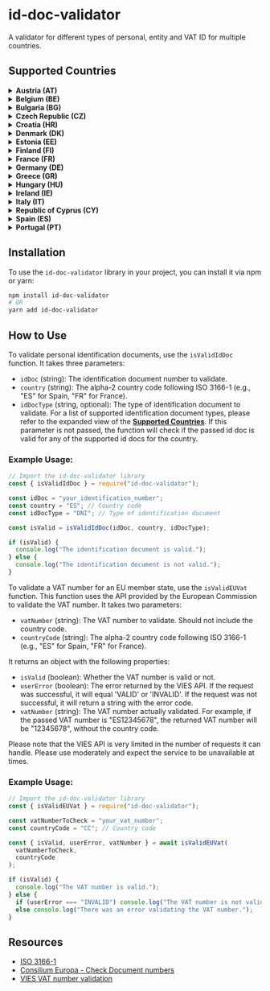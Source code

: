 # id-doc-validator

A validator for different types of personal, entity and VAT ID for multiple countries.

## Supported Countries

<details>
<summary><strong>Austria (AT)</strong></summary>

- Passport
- VAT (Value Added Tax ID)

</details>

<details>
<summary><strong>Belgium (BE)</strong></summary>

- Passport
- VAT (Value Added Tax ID)

</details>

<details>
<summary><strong>Bulgaria (BG)</strong></summary>

- Passport
- VAT (Value Added Tax ID)

</details>

<details>
<summary><strong>Czech Republic (CZ)</strong></summary>

- Passport
- VAT (Value Added Tax ID)

</details>

<details>
<summary><strong>Croatia (HR)</strong></summary>

- Passport
- VAT (Value Added Tax ID)

</details>

<details>
<summary><strong>Denmark (DK)</strong></summary>

- Passport
- VAT (Value Added Tax ID)

</details>

<details>
<summary><strong>Estonia (EE)</strong></summary>

- Passport
- VAT (Value Added Tax ID)

</details>

<details>
<summary><strong>Finland (FI)</strong></summary>

- Passport
- VAT (Value Added Tax ID)

</details>

<details>
<summary><strong>France (FR)</strong></summary>

- CNI (Carte Nationale d'Identité)
- Passport
- VAT (Value Added Tax ID)

</details>

<details>
<summary><strong>Germany (DE)</strong></summary>

- GIC (German Identity Card)
- Passport
- VAT (Value Added Tax ID)

</details>

<details>
<summary><strong>Greece (GR)</strong></summary>

- Passport
- VAT (Value Added Tax ID)

</details>

<details>
<summary><strong>Hungary (HU)</strong></summary>

- Passport
- VAT (Value Added Tax ID)

</details>

<details>
<summary><strong>Ireland (IE)</strong></summary>

- Passport
- VAT (Value Added Tax ID)

</details>

<details>
<summary><strong>Italy (IT)</strong></summary>

- CF (Codice Fiscale)
- Passport
- VAT (Value Added Tax ID)

</details>

<details>
<summary><strong>Republic of Cyprus (CY)</strong></summary>

- Passport
- VAT (Value Added Tax ID)

</details>

<details>
<summary><strong>Spain (ES)</strong></summary>

- DNI (Documento Nacional de Identidad)
- NIF (Número de Identificación Fiscal)
- NIE (Número de Identificación de Extranjero)
- Passport
- VAT (Value Added Tax ID)

</details>

<details>
<summary><strong>Portugal (PT)</strong></summary>

- CC (Cartão de Cidadão)
- NIF (Número de Identificação Fiscal)
- Passport
- VAT (Value Added Tax ID)

</details>

## Installation

To use the `id-doc-validator` library in your project, you can install it via npm or yarn:

```bash
npm install id-doc-validator
# OR
yarn add id-doc-validator
```

## How to Use

To validate personal identification documents, use the `isValidIdDoc` function. It takes three parameters:

- `idDoc` (string): The identification document number to validate.
- `country` (string): The alpha-2 country code following ISO 3166-1 (e.g., "ES" for Spain, "FR" for France).
- `idDocType` (string, optional): The type of identification document to validate. For a list of supported identification document types, please refer to the expanded view of the [**Supported Countries**](#supported-countries). If this parameter is not passed, the function will check if the passed id doc is valid for any of the supported id docs for the country.

### Example Usage:

```javascript
// Import the id-doc-validator library
const { isValidIdDoc } = require("id-doc-validator");

const idDoc = "your_identification_number";
const country = "ES"; // Country code
const idDocType = "DNI"; // Type of identification document

const isValid = isValidIdDoc(idDoc, country, idDocType);

if (isValid) {
  console.log("The identification document is valid.");
} else {
  console.log("The identification document is not valid.");
}
```

To validate a VAT number for an EU member state, use the `isValidEUVat` function. This function uses the API provided by the European Commission to validate the VAT number. It takes two parameters:

- `vatNumber` (string): The VAT number to validate. Should not include the country code.
- `countryCode` (string): The alpha-2 country code following ISO 3166-1 (e.g., "ES" for Spain, "FR" for France).

It returns an object with the following properties:

- `isValid` (boolean): Whether the VAT number is valid or not.
- `userError` (boolean): The error returned by the VIES API. If the request was successful, it will equal 'VALID' or 'INVALID'. If the request was not successful, it will return a string with the error code.
- `vatNumber` (string): The VAT number actually validated. For example, if the passed VAT number is "ES12345678", the returned VAT number will be "12345678", without the country code.

Please note that the VIES API is very limited in the number of requests it can handle. Please use moderately and expect the service to be unavailable at times.

### Example Usage:

```javascript
// Import the id-doc-validator library
const { isValidEUVat } = require("id-doc-validator");

const vatNumberToCheck = "your_vat_number";
const countryCode = "CC"; // Country code

const { isValid, userError, vatNumber } = await isValidEUVat(
  vatNumberToCheck,
  countryCode
);

if (isValid) {
  console.log("The VAT number is valid.");
} else {
  if (userError === "INVALID") console.log("The VAT number is not valid.");
  else console.log("There was an error validating the VAT number.");
}
```

## Resources

- [ISO 3166-1](https://en.wikipedia.org/wiki/ISO_3166-1)
- [Consilium Europa - Check Document numbers](https://www.consilium.europa.eu/prado/en/check-document-numbers/check-document-numbers.pdf)
- [VIES VAT number validation](https://ec.europa.eu/taxation_customs/vies/#/vat-validation)
